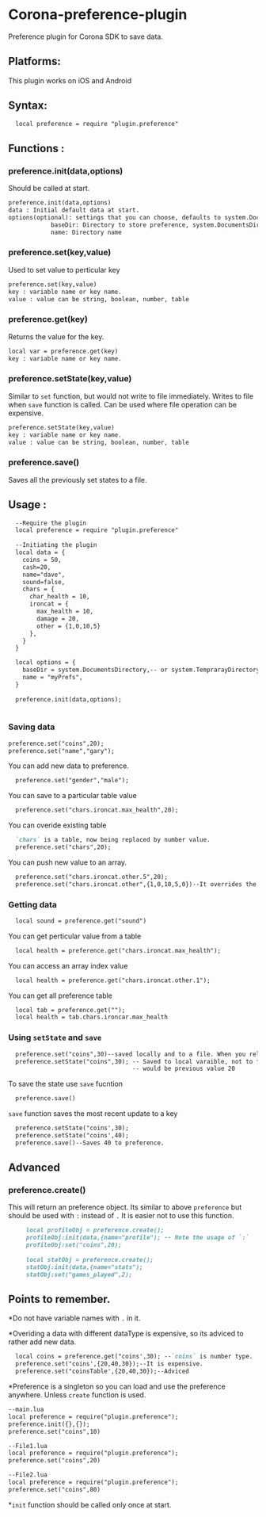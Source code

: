 # Corona-preference-plugin
Preference plugin for Corona SDK to save data.
## Platforms:
This plugin works on iOS and Android
## Syntax:
```markdown
  local preference = require "plugin.preference"
```
## Functions :
### preference.init(data,options)
Should be called at start.
```markdown
preference.init(data,options)
data : Initial default data at start.
options(optional): settings that you can choose, defaults to system.DocumentsDirectory.
            baseDir: Directory to store preference, system.DocumentsDirectory or system.TemprarayDirectory
            name: Directory name  
```

### preference.set(key,value)
Used to set value to perticular key
```markdown
preference.set(key,value)
key : variable name or key name.
value : value can be string, boolean, number, table
```

### preference.get(key)
Returns the value for the key.
```markdown
local var = preference.get(key)
key : variable name or key name.
```

### preference.setState(key,value)
Similar to `set` function, but would not write to file immediately. Writes to file when
`save` function is called. Can be used where file operation can be expensive.
```markdown
preference.setState(key,value)
key : variable name or key name.
value : value can be string, boolean, number, table
```

### preference.save()
Saves all the previously set states to a file.

## Usage :

```markdown
  --Require the plugin
  local preference = require "plugin.preference"
  
  --Initiating the plugin
  local data = {
    coins = 50,
    cash=20,
    name="dave",
    sound=false,
    chars = {
      char_health = 10,
      ironcat = {
        max_health = 10,
        damage = 20,
        other = {1,0,10,5}
      },
    }
  }

  local options = {
    baseDir = system.DocumentsDirectory,-- or system.TemprarayDirectory
    name = "myPrefs",
  }
  
  preference.init(data,options);
  
```
### Saving data
  ```markdown
  preference.set("coins",20);
  preference.set("name","gary");
  ```
  You can add new data to preference.
  ```markdown
    preference.set("gender","male");
  ```
  You can save to a particular table value
  ```markdown
    preference.set("chars.ironcat.max_health",20);
  ```
  
  You can overide existing table
  ```markdown
    `chars` is a table, now being replaced by number value.
    preference.set("chars",20);
  ```
  You can push new value to an array.
  ```markdown
    preference.set("chars.ironcat.other.5",20);
    preference.set("chars.ironcat.other",{1,0,10,5,0})--It overrides the previous array.
  ```
  
### Getting data
```markdown
  local sound = preference.get("sound")
```
You can get perticular value from a table
  ```markdown
    local health = preference.get("chars.ironcat.max_health");
  ```
You can access an array index value
  ```markdown
    local health = preference.get("chars.ironcat.other.1");
  ```
You can get all preference table
  ```markdown
    local tab = preference.get("");
    local health = tab.chars.ironcar.max_health
  ```

### Using `setState` and `save`
  ```markdown
    preference.set("coins",30)--saved locally and to a file. When you relaunch `coins` would be 30
    preference.setState("coins",30); -- Saved to local varaible, not to file. When you relaunch `coins`
                                     -- would be previous value 20
  ```
  To save the state use `save` fucntion
  ```markdown
    preference.save()
  ```
  `save` function saves the most recent update to a key
  ```markdown
    preference.setState("coins',30);
    preference.setState("coins',40);
    preference.save()--Saves 40 to preference.
  ```
## Advanced
### preference.create()
This will return an preference object. Its similar to above `preference` but should be used with `:` instead of `.`
It is easier not to use this function.

```markdown
     local profileObj = preference.create();
     profileObj:init(data,{name="profile"); -- Note the usage of `:`
     profileObj:set("coins",20);
     
     local statObj = preference.create();
     statObj:init(data,{name="stats");
     statObj:set("games_played",2);
```
    
     
  
## Points to remember.
*Do not have variable names with `.` in it.

*Overiding a data with different dataType is expensive, so its adviced to rather add new data.
  ```markdown
    local coins = preference.get("coins',30); --`coins` is number type.
    preference.set("coins',{20,40,30});--It is expensive.
    preference.set("coinsTable',{20,40,30});--Adviced
  ```
 *Preference is a singleton so you can load and use the preference anywhere. Unless `create` function is used.
   ```markdown
   --main.lua
   local preference = require("plugin.preference");
   preference.init({},{});
   preference.set("coins",10)
   
   --File1.lua
   local preference = require("plugin.preference");
   preference.set("coins",20)
   
   --File2.lua
   local preference = require("plugin.preference");
   preference.set("coins",80)
   ```
 *`init` function should be called only once at start.








  
